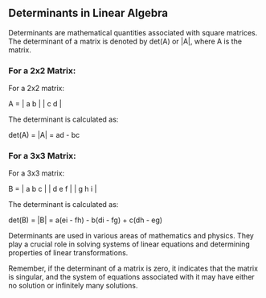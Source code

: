 ## Determinants in Linear Algebra

Determinants are mathematical quantities associated with square matrices. The determinant of a matrix is denoted by det(A) or |A|, where A is the matrix.

### For a 2x2 Matrix:

For a 2x2 matrix:

A = | a  b |
    | c  d |

The determinant is calculated as:

det(A) = |A| = ad - bc

### For a 3x3 Matrix:

For a 3x3 matrix:

B = | a  b  c |
    | d  e  f |
    | g  h  i |

The determinant is calculated as:

det(B) = |B| = a(ei - fh) - b(di - fg) + c(dh - eg)

Determinants are used in various areas of mathematics and physics. They play a crucial role in solving systems of linear equations and determining properties of linear transformations.

Remember, if the determinant of a matrix is zero, it indicates that the matrix is singular, and the system of equations associated with it may have either no solution or infinitely many solutions.
